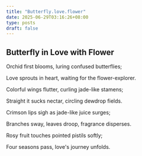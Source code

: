 ```yaml
---
title: "Butterfly.love.flower"
date: 2025-06-29T03:16:26+08:00
type: posts
draft: false
---
```


## Butterfly in Love with Flower

Orchid first blooms, luring confused butterflies;

Love sprouts in heart, waiting for the flower-explorer.

Colorful wings flutter, curling jade-like stamens;

Straight it sucks nectar, circling dewdrop fields.

Crimson lips sigh as jade-like juice surges;

Branches sway, leaves droop, fragrance disperses.

Rosy fruit touches pointed pistils softly;

Four seasons pass, love's journey unfolds.




